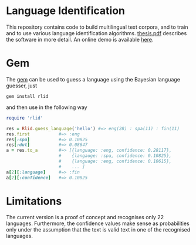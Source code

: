 Language Identification
=======================

This repository contains code to build multilingual text corpora, and to train
and to use various language identification algorithms. [thesis.pdf](/thesis.pdf)
describes the software in more detail. An online demo is available 
[here](http://fela.herokuapp.com/rlid).



Gem
===
The [gem](https://rubygems.org/gems/rlid) can be used to guess a language using the
Bayesian language guesser, just

    gem install rlid

and then use in the following way

```ruby
require 'rlid'

res = Rlid.guess_language('hello') #=> eng(28) : spa(11) : fin(11)
res.first           #=> :eng
res[:spa]           #=> 0.10825
res[:dut]           #=> 0.08647
a = res.to_a        #=> [{language: :eng, confidence: 0.28117},
                    #    {langauge: :spa, confidence: 0.10825},
                    #    {language: :eng, confidence: 0.10615},
                    #    ... ]
a[2][:language]     #=> :fin
a[2][:confidence]   #=> 0.10825
```

Limitations
===========
The current version is a proof of concept and recognises only 22
languages. Furthermore, the confidence values make sense as probabilities 
only under the assumption that the text is valid text in one of the recognised
languages.
